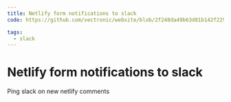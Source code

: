 ```yaml
---
title: Netlify form notifications to slack
code: https://github.com/vectronic/website/blob/2f248da49b63d81b142f229acabaa14291bb2fba/src/functions/comment-submitted.js

tags: 
  - slack
---
```


# Netlify form notifications to slack

Ping slack on new netlify comments
